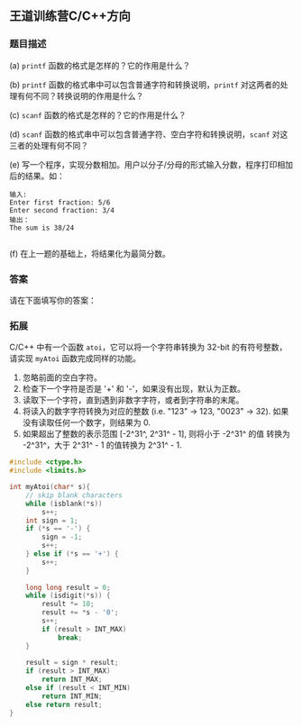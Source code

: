 ## 王道训练营C/C++方向

### 题目描述

(a) `printf` 函数的格式是怎样的？它的作用是什么？

(b) `printf` 函数的格式串中可以包含普通字符和转换说明，`printf` 对这两者的处理有何不同？转换说明的作用是什么？

(c) `scanf` 函数的格式是怎样的？它的作用是什么？

(d) `scanf` 函数的格式串中可以包含普通字符、空白字符和转换说明，`scanf` 对这三者的处理有何不同？

(e) 写一个程序，实现分数相加。用户以分子/分母的形式输入分数，程序打印相加后的结果。如：

```
输入:
Enter first fraction: 5/6
Enter second fraction: 3/4
输出：
The sum is 38/24
```

```c

```



(f) 在上一题的基础上，将结果化为最简分数。

### 答案

请在下面填写你的答案：





### 拓展

C/C++ 中有一个函数 `atoi`，它可以将一个字符串转换为 32-bit 的有符号整数，请实现 `myAtoi` 函数完成同样的功能。

1. 忽略前面的空白字符。
2. 检查下一个字符是否是 '+' 和 '-'，如果没有出现，默认为正数。
3. 读取下一个字符，直到遇到非数字字符，或者到字符串的末尾。
4. 将读入的数字字符转换为对应的整数 (i.e. "123" -> 123, "0023" -> 32). 如果没有读取任何一个数字，则结果为 0.
5. 如果超出了整数的表示范围 [-2^31^, 2^31^ - 1], 则将小于 -2^31^ 的值 转换为 -2^31^，大于 2^31^ - 1 的值转换为 2^31^ - 1.

```c
#include <ctype.h>
#include <limits.h>

int myAtoi(char* s){
    // skip blank characters
    while (isblank(*s))
        s++;
    int sign = 1;
    if (*s == '-') {
        sign = -1;
        s++;
    } else if (*s == '+') {
        s++;
    }
    
    long long result = 0;
    while (isdigit(*s)) {
        result *= 10;
        result += *s - '0';
        s++;
        if (result > INT_MAX)
            break;
    }
    
    result = sign * result;
    if (result > INT_MAX)
        return INT_MAX;
    else if (result < INT_MIN)
        return INT_MIN;
    else return result;
}
```



### 





